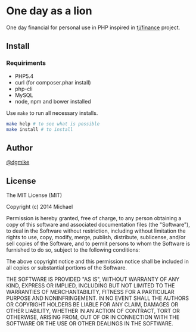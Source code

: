 One day as a lion
=================

One day financial for personal use in PHP inspired in [tj/finance](https://github.com/tj/finance) project.

Install
-------

### Requiriments

- PHP5.4
- curl (for composer.phar install)
- php-cli
- MySQL
- node, npm and bower installed

Use `make` to run all necessary installs.

```bash
make help # to see what is possible
make install # to install
```

Author
------

[@dgmike](http://github.com/dgmike)

License
-------

The MIT License (MIT)

Copyright (c) 2014 Michael

Permission is hereby granted, free of charge, to any person obtaining a copy
of this software and associated documentation files (the "Software"), to deal
in the Software without restriction, including without limitation the rights
to use, copy, modify, merge, publish, distribute, sublicense, and/or sell
copies of the Software, and to permit persons to whom the Software is
furnished to do so, subject to the following conditions:

The above copyright notice and this permission notice shall be included in all
copies or substantial portions of the Software.

THE SOFTWARE IS PROVIDED "AS IS", WITHOUT WARRANTY OF ANY KIND, EXPRESS OR
IMPLIED, INCLUDING BUT NOT LIMITED TO THE WARRANTIES OF MERCHANTABILITY,
FITNESS FOR A PARTICULAR PURPOSE AND NONINFRINGEMENT. IN NO EVENT SHALL THE
AUTHORS OR COPYRIGHT HOLDERS BE LIABLE FOR ANY CLAIM, DAMAGES OR OTHER
LIABILITY, WHETHER IN AN ACTION OF CONTRACT, TORT OR OTHERWISE, ARISING FROM,
OUT OF OR IN CONNECTION WITH THE SOFTWARE OR THE USE OR OTHER DEALINGS IN THE
SOFTWARE.
